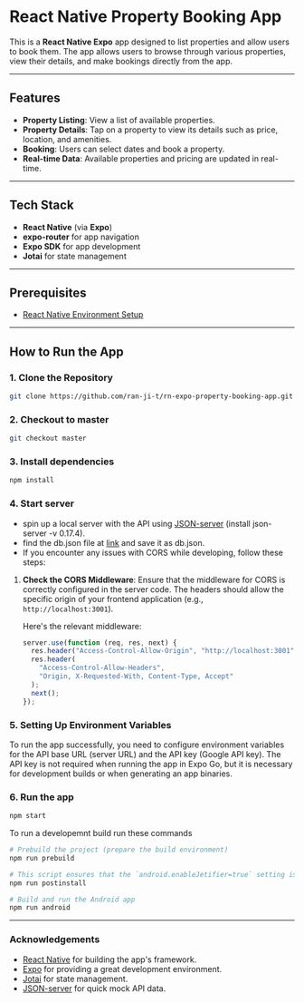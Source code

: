 # React Native Property Booking App

This is a **React Native Expo** app designed to list properties and allow users to book them. The app allows users to browse through various properties, view their details, and make bookings directly from the app.

---

## Features

- **Property Listing**: View a list of available properties.
- **Property Details**: Tap on a property to view its details such as price, location, and amenities.
- **Booking**: Users can select dates and book a property.
- **Real-time Data**: Available properties and pricing are updated in real-time.

---

## Tech Stack

- **React Native** (via **Expo**)
- **expo-router** for app navigation
- **Expo SDK** for app development
- **Jotai** for state management

---

## Prerequisites

- [React Native Environment Setup](https://reactnative.dev/docs/set-up-your-environment)

---

## How to Run the App
### 1. Clone the Repository

```bash
git clone https://github.com/ran-ji-t/rn-expo-property-booking-app.git
```
### 2. Checkout to master

```bash
git checkout master
```
### 3. Install dependencies

```bash
npm install
```
### 4. Start server
- spin up a local server with the API using [JSON-server](https://github.com/typicode/json-server) (install json-server -v 0.17.4).
- find the db.json file at [link](https://pastebin.com/raw/Sa0LzR3T) and save it as db.json.
- If you encounter any issues with CORS while developing, follow these steps:

1. **Check the CORS Middleware**: Ensure that the middleware for CORS is correctly configured in the server code. The headers should allow the specific origin of your frontend application (e.g., `http://localhost:3001`).
   
   Here's the relevant middleware:
   ```javascript
   server.use(function (req, res, next) {
     res.header("Access-Control-Allow-Origin", "http://localhost:3001");
     res.header(
       "Access-Control-Allow-Headers",
       "Origin, X-Requested-With, Content-Type, Accept"
     );
     next();
   });
   ```
### 5. Setting Up Environment Variables
To run the app successfully, you need to configure environment variables for the API base URL (server URL) and the API key (Google API key). The API key is not required when running the app in Expo Go, but it is necessary for development builds or when generating an app binaries.

### 6. Run the app
```bash
npm start
```
To run a developemnt build run these commands 
```bash
# Prebuild the project (prepare the build environment)
npm run prebuild

# This script ensures that the `android.enableJetifier=true` setting is correctly configured in the `gradle.properties` file for Android projects. No need for iOS.
npm run postinstall

# Build and run the Android app
npm run android 
```

---

### Acknowledgements
- [React Native](https://reactnative.dev/) for building the app's framework.
- [Expo](https://expo.dev/) for providing a great development environment.
- [Jotai](https://github.com/pmndrs/jotai) for state management.
- [JSON-server](https://github.com/typicode/json-server) for quick mock API data.
